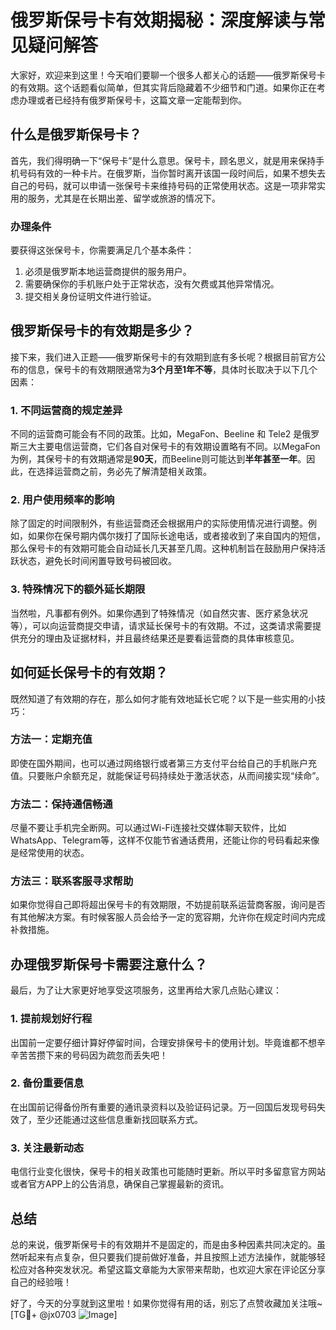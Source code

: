 # 俄罗斯保号卡有效期揭秘：深度解读与常见疑问解答

大家好，欢迎来到这里！今天咱们要聊一个很多人都关心的话题——俄罗斯保号卡的有效期。这个话题看似简单，但其实背后隐藏着不少细节和门道。如果你正在考虑办理或者已经持有俄罗斯保号卡，这篇文章一定能帮到你。

## 什么是俄罗斯保号卡？

首先，我们得明确一下“保号卡”是什么意思。保号卡，顾名思义，就是用来保持手机号码有效的一种卡片。在俄罗斯，当你暂时离开该国一段时间后，如果不想失去自己的号码，就可以申请一张保号卡来维持号码的正常使用状态。这是一项非常实用的服务，尤其是在长期出差、留学或旅游的情况下。

### 办理条件
要获得这张保号卡，你需要满足几个基本条件：
1. 必须是俄罗斯本地运营商提供的服务用户。
2. 需要确保你的手机账户处于正常状态，没有欠费或其他异常情况。
3. 提交相关身份证明文件进行验证。

## 俄罗斯保号卡的有效期是多少？

接下来，我们进入正题——俄罗斯保号卡的有效期到底有多长呢？根据目前官方公布的信息，保号卡的有效期限通常为**3个月至1年不等**，具体时长取决于以下几个因素：

### 1. 不同运营商的规定差异
不同的运营商可能会有不同的政策。比如，MegaFon、Beeline 和 Tele2 是俄罗斯三大主要电信运营商，它们各自对保号卡的有效期设置略有不同。以MegaFon为例，其保号卡的有效期通常是**90天**，而Beeline则可能达到**半年甚至一年**。因此，在选择运营商之前，务必先了解清楚相关政策。

### 2. 用户使用频率的影响
除了固定的时间限制外，有些运营商还会根据用户的实际使用情况进行调整。例如，如果你在保号期内偶尔拨打了国际长途电话，或者接收到了来自国内的短信，那么保号卡的有效期可能会自动延长几天甚至几周。这种机制旨在鼓励用户保持活跃状态，避免长时间闲置导致号码被回收。

### 3. 特殊情况下的额外延长期限
当然啦，凡事都有例外。如果你遇到了特殊情况（如自然灾害、医疗紧急状况等），可以向运营商提交申请，请求延长保号卡的有效期。不过，这类请求需要提供充分的理由及证据材料，并且最终结果还是要看运营商的具体审核意见。

## 如何延长保号卡的有效期？

既然知道了有效期的存在，那么如何才能有效地延长它呢？以下是一些实用的小技巧：

### 方法一：定期充值
即使在国外期间，也可以通过网络银行或者第三方支付平台给自己的手机账户充值。只要账户余额充足，就能保证号码持续处于激活状态，从而间接实现“续命”。

### 方法二：保持通信畅通
尽量不要让手机完全断网。可以通过Wi-Fi连接社交媒体聊天软件，比如WhatsApp、Telegram等，这样不仅能节省通话费用，还能让你的号码看起来像是经常使用的状态。

### 方法三：联系客服寻求帮助
如果你觉得自己即将超出保号卡的有效期限，不妨提前联系运营商客服，询问是否有其他解决方案。有时候客服人员会给予一定的宽容期，允许你在规定时间内完成补救措施。

## 办理俄罗斯保号卡需要注意什么？

最后，为了让大家更好地享受这项服务，这里再给大家几点贴心建议：

### 1. 提前规划好行程
出国前一定要仔细计算好停留时间，合理安排保号卡的使用计划。毕竟谁都不想辛辛苦苦攒下来的号码因为疏忽而丢失吧！

### 2. 备份重要信息
在出国前记得备份所有重要的通讯录资料以及验证码记录。万一回国后发现号码失效了，至少还能通过这些信息重新找回联系方式。

### 3. 关注最新动态
电信行业变化很快，保号卡的相关政策也可能随时更新。所以平时多留意官方网站或者官方APP上的公告消息，确保自己掌握最新的资讯。

## 总结

总的来说，俄罗斯保号卡的有效期并不是固定的，而是由多种因素共同决定的。虽然听起来有点复杂，但只要我们提前做好准备，并且按照上述方法操作，就能够轻松应对各种突发状况。希望这篇文章能为大家带来帮助，也欢迎大家在评论区分享自己的经验哦！

好了，今天的分享就到这里啦！如果你觉得有用的话，别忘了点赞收藏加关注哦~ [TG💪+ @jx0703 ![Image](https://github.com/user-attachments/assets/dbca1d08-cadb-493c-b0ec-ad6f7a83f270)]